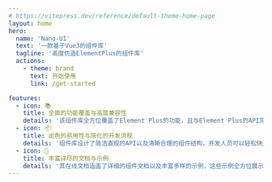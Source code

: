 ```yaml
---
# https://vitepress.dev/reference/default-theme-home-page
layout: home
hero:
  name: 'Nano-UI'
  text: '一款基于Vue3的组件库'
  tagline: '高度仿造ElementPlus的组件库'
  actions:
    - theme: brand
      text: 开始使用
      link: /get-started

features:
  - icon: 📚
    title: 全面的功能覆盖与高度兼容性
    details: '该组件库全方位覆盖了Element Plus的功能，且与Element Plus的API完全兼容。这使其能够完美替代Element Plus，为用户带来一致的功能体验，极大地方便了用户在项目中的迁移与使用。'
  - icon: 📦
    title: 出色的易用性与简化的开发流程
    details: '组件库设计了简洁直观的API以及清晰合理的组件结构，开发人员可以轻松快速地掌握并利用其进行高效的界面构建，有效减少开发所需的时间和精力。并且部分组件能适配多种开发模式。'
  - icon: 🌹
    title: 丰富详尽的文档与示例
    details: '其在线文档涵盖了详细的组件文档以及丰富多样的示例，这些示例全方位展示了组件库的各项功能及其使用方式。同时提供了清晰易懂的示例代码、直观的演示以及详尽的解释，助力用户迅速理解每个组件的用途、属性以及相关事件，从而能够快速地将组件集成到自身项目中。'
---
```

